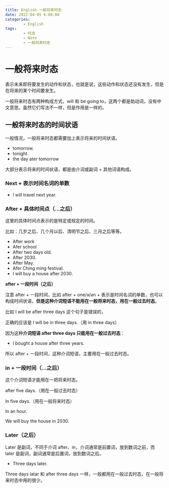 ```yaml
---
title: English 一般将来时态
date: 2022-04-05 6:00:00
categories:
        - English
tags:
        - 时态
        - Note
        - 一般将来时态
---
```


# 一般将来时态

表示未来即将要发生的动作和状态，也就是说，这些动作和状态还没有发生，但是在将来的某个时间要发生。

一般将来时态有两种构成方式，will 和 be going to，这两个都是助动词，没有中文意思。虽然它们写法不一样，但是作用是一样的。

## 一般将来时态的时间状语

一般情况，一般将来时态都需要加上表示将来的时间状语。

- tomorrow.
- tonight.
- the day ater tomorrow

大部分表示将来的时间状语，都是由介词或副词 + 其他词语构成。

### Next + 表示时间名词的单数

- I will travel next year.

### After + 具体时间点（...之后）

这里的具体时间点表示的是特定或规定的时间。

比如：几岁之后、几个月以后、清明节之后、三月之后等等。

- After work
- Afer school
- After two days old.
- After 2030.
- After May.
- Afer Ching ming festival.
- I will buy a house after 2030.

**after + 一段时间（之后）**

注意 after + 一段时间，比如 after + one/a/an + 表示是时间名词的单数，也可以构成时间状语，**但是这种介词短语不能用在一般将来时态，用在一般过去时态**。

比如 I will be after three days 这个句子是错误的，

正确的应该是 I will be in three days.（用 in three days）

因为这种**介词短语 after three days 只能用在一般过去时态**：

- I bought a house after three years.

所以 after + 一段时间，这种介词短语，主要用在一般过去时态。

### in + 一段时间（...之后）

这个介词短语才能用在一把将来时态。

after five days.（用在一般过去时态）

In five days.（用在一般将来时态）

In an hour.

We will buy the house in 2030.

### Later（之后）

Later 是副词，不同于介词 after、in，介词通常是前置词，放到数词之前，而 later 是副词，副词通常是后置词，放到数词之后。

- Three days later.

Three days latar 和 after three days 一样，一般都用在一般过去时态，在一般将来时态中用的很少。
